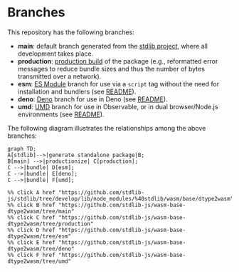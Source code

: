 <!--

@license Apache-2.0

Copyright (c) 2022 The Stdlib Authors.

Licensed under the Apache License, Version 2.0 (the "License");
you may not use this file except in compliance with the License.
You may obtain a copy of the License at

    http://www.apache.org/licenses/LICENSE-2.0

Unless required by applicable law or agreed to in writing, software
distributed under the License is distributed on an "AS IS" BASIS,
WITHOUT WARRANTIES OR CONDITIONS OF ANY KIND, either express or implied.
See the License for the specific language governing permissions and
limitations under the License.

-->

# Branches

This repository has the following branches:

-   **main**: default branch generated from the [stdlib project][stdlib-url], where all development takes place.
-   **production**: [production build][production-url] of the package (e.g., reformatted error messages to reduce bundle sizes and thus the number of bytes transmitted over a network).
-   **esm**: [ES Module][esm-url] branch for use via a `script` tag without the need for installation and bundlers (see [README][esm-readme]).
-   **deno**: [Deno][deno-url] branch for use in Deno (see [README][deno-readme]).
-   **umd**: [UMD][umd-url] branch for use in Observable, or in dual browser/Node.js environments (see [README][umd-readme]).

The following diagram illustrates the relationships among the above branches:

```mermaid
graph TD;
A[stdlib]-->|generate standalone package|B;
B[main] -->|productionize| C[production];
C -->|bundle| D[esm];
C -->|bundle| E[deno];
C -->|bundle| F[umd];

%% click A href "https://github.com/stdlib-js/stdlib/tree/develop/lib/node_modules/%40stdlib/wasm/base/dtype2wasm"
%% click B href "https://github.com/stdlib-js/wasm-base-dtype2wasm/tree/main"
%% click C href "https://github.com/stdlib-js/wasm-base-dtype2wasm/tree/production"
%% click D href "https://github.com/stdlib-js/wasm-base-dtype2wasm/tree/esm"
%% click E href "https://github.com/stdlib-js/wasm-base-dtype2wasm/tree/deno"
%% click F href "https://github.com/stdlib-js/wasm-base-dtype2wasm/tree/umd"
```

[stdlib-url]: https://github.com/stdlib-js/stdlib/tree/develop/lib/node_modules/%40stdlib/wasm/base/dtype2wasm
[production-url]: https://github.com/stdlib-js/wasm-base-dtype2wasm/tree/production
[deno-url]: https://github.com/stdlib-js/wasm-base-dtype2wasm/tree/deno
[deno-readme]: https://github.com/stdlib-js/wasm-base-dtype2wasm/blob/deno/README.md
[umd-url]: https://github.com/stdlib-js/wasm-base-dtype2wasm/tree/umd
[umd-readme]: https://github.com/stdlib-js/wasm-base-dtype2wasm/blob/umd/README.md
[esm-url]: https://github.com/stdlib-js/wasm-base-dtype2wasm/tree/esm
[esm-readme]: https://github.com/stdlib-js/wasm-base-dtype2wasm/blob/esm/README.md